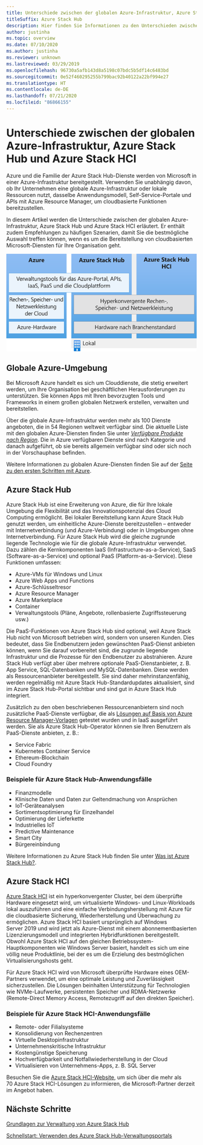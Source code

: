 ```yaml
---
title: Unterschiede zwischen der globalen Azure-Infrastruktur, Azure Stack Hub und Azure Stack HCI
titleSuffix: Azure Stack Hub
description: Hier finden Sie Informationen zu den Unterschieden zwischen der globalen Azure-Infrastruktur, Azure Stack Hub und Azure Stack HCI.
author: justinha
ms.topic: overview
ms.date: 07/10/2020
ms.author: justinha
ms.reviewer: unknown
ms.lastreviewed: 03/29/2019
ms.openlocfilehash: 96730a5afb143d8a5198c07bdc5b5df14c6483bd
ms.sourcegitcommit: 0e52f460295255b799bac92b40122a22bf994e27
ms.translationtype: HT
ms.contentlocale: de-DE
ms.lasthandoff: 07/21/2020
ms.locfileid: "86866155"
---
```

# <a name="differences-between-global-azure-azure-stack-hub-and-azure-stack-hci"></a>Unterschiede zwischen der globalen Azure-Infrastruktur, Azure Stack Hub und Azure Stack HCI

Azure und die Familie der Azure Stack Hub-Dienste werden von Microsoft in einer Azure-Infrastruktur bereitgestellt. Verwenden Sie unabhängig davon, ob Ihr Unternehmen eine globale Azure-Infrastruktur oder lokale Ressourcen nutzt, dasselbe Anwendungsmodell, Self-Service-Portale und APIs mit Azure Resource Manager, um cloudbasierte Funktionen bereitzustellen.

In diesem Artikel werden die Unterschiede zwischen der globalen Azure-Infrastruktur, Azure Stack Hub und Azure Stack HCI erläutert. Er enthält zudem Empfehlungen zu häufigen Szenarien, damit Sie die bestmögliche Auswahl treffen können, wenn es um die Bereitstellung von cloudbasierten Microsoft-Diensten für Ihre Organisation geht.

![Übersicht über die Azure-Infrastruktur](./media/compare-azure-azure-stack/azure-family.svg)

## <a name="global-azure"></a>Globale Azure-Umgebung

Bei Microsoft Azure handelt es sich um Clouddienste, die stetig erweitert werden, um Ihre Organisation bei geschäftlichen Herausforderungen zu unterstützen. Sie können Apps mit Ihren bevorzugten Tools und Frameworks in einem großen globalen Netzwerk erstellen, verwalten und bereitstellen.

Über die globale Azure-Infrastruktur werden mehr als 100 Dienste angeboten, die in 54 Regionen weltweit verfügbar sind. Die aktuelle Liste mit den globalen Azure-Diensten finden Sie unter [*Verfügbare Produkte nach Region*](https://azure.microsoft.com/regions/services). Die in Azure verfügbaren Dienste sind nach Kategorie und danach aufgeführt, ob sie bereits allgemein verfügbar sind oder sich noch in der Vorschauphase befinden.

Weitere Informationen zu globalen Azure-Diensten finden Sie auf der [Seite zu den ersten Schritten mit Azure](/azure/?panel=get-started1&pivot=get-started).

## <a name="azure-stack-hub"></a>Azure Stack Hub

Azure Stack Hub ist eine Erweiterung von Azure, die für Ihre lokale Umgebung die Flexibilität und das Innovationspotenzial des Cloud Computing ermöglicht. Bei lokaler Bereitstellung kann Azure Stack Hub genutzt werden, um einheitliche Azure-Dienste bereitzustellen – entweder mit Internetverbindung (und Azure-Verbindung) oder in Umgebungen ohne Internetverbindung. Für Azure Stack Hub wird die gleiche zugrunde liegende Technologie wie für die globale Azure-Infrastruktur verwendet. Dazu zählen die Kernkomponenten IaaS (Infrastructure-as-a-Service), SaaS (Software-as-a-Service) und optional PaaS (Platform-as-a-Service). Diese Funktionen umfassen:

- Azure-VMs für Windows und Linux
- Azure Web Apps und Functions
- Azure-Schlüsseltresor
- Azure Resource Manager
- Azure Marketplace
- Container
- Verwaltungstools (Pläne, Angebote, rollenbasierte Zugriffssteuerung usw.)

Die PaaS-Funktionen von Azure Stack Hub sind optional, weil Azure Stack Hub nicht von Microsoft betrieben wird, sondern von unseren Kunden. Dies bedeutet, dass Sie Endbenutzern jeden gewünschten PaaS-Dienst anbieten können, wenn Sie darauf vorbereitet sind, die zugrunde liegende Infrastruktur und die Prozesse für den Endbenutzer zu abstrahieren. Azure Stack Hub verfügt aber über mehrere optionale PaaS-Dienstanbieter, z. B. App Service, SQL-Datenbanken und MySQL-Datenbanken. Diese werden als Ressourcenanbieter bereitgestellt. Sie sind daher mehrinstanzenfähig, werden regelmäßig mit Azure Stack Hub-Standardupdates aktualisiert, sind im Azure Stack Hub-Portal sichtbar und sind gut in Azure Stack Hub integriert.

Zusätzlich zu den oben beschriebenen Ressourcenanbietern sind noch zusätzliche PaaS-Dienste verfügbar, die als [Lösungen auf Basis von Azure Resource Manager-Vorlagen](https://github.com/Azure/AzureStack-QuickStart-Templates) getestet wurden und in IaaS ausgeführt werden. Sie als Azure Stack Hub-Operator können sie Ihren Benutzern als PaaS-Dienste anbieten, z. B.:

- Service Fabric
- Kubernetes Container Service
- Ethereum-Blockchain
- Cloud Foundry

### <a name="example-use-cases-for-azure-stack-hub"></a>Beispiele für Azure Stack Hub-Anwendungsfälle

- Finanzmodelle
- Klinische Daten und Daten zur Geltendmachung von Ansprüchen
- IoT-Geräteanalysen
- Sortimentsoptimierung für Einzelhandel
- Optimierung der Lieferkette
- Industrielles IoT
- Predictive Maintenance
- Smart City
- Bürgereinbindung

Weitere Informationen zu Azure Stack Hub finden Sie unter [Was ist Azure Stack Hub?](azure-stack-overview.md).

## <a name="azure-stack-hci"></a>Azure Stack HCI

[Azure Stack HCI](../hci/overview.md) ist ein hyperkonvergenter Cluster, bei dem überprüfte Hardware eingesetzt wird, um virtualisierte Windows- und Linux-Workloads lokal auszuführen und eine einfache Verbindungsherstellung mit Azure für die cloudbasierte Sicherung, Wiederherstellung und Überwachung zu ermöglichen. Azure Stack HCI basiert ursprünglich auf Windows Server 2019 und wird jetzt als Azure-Dienst mit einem abonnementbasierten Lizenzierungsmodell und integrierten Hybridfunktionen bereitgestellt. Obwohl Azure Stack HCI auf den gleichen Betriebssystem-Hauptkomponenten wie Windows Server basiert, handelt es sich um eine völlig neue Produktlinie, bei der es um die Erzielung des bestmöglichen Virtualisierungshosts geht.

Für Azure Stack HCI wird von Microsoft überprüfte Hardware eines OEM-Partners verwendet, um eine optimale Leistung und Zuverlässigkeit sicherzustellen. Die Lösungen beinhalten Unterstützung für Technologien wie NVMe-Laufwerke, persistenten Speicher und RDMA-Netzwerke (Remote-Direct Memory Access, Remotezugriff auf den direkten Speicher).

### <a name="example-use-cases-for-azure-stack-hci"></a>Beispiele für Azure Stack HCI-Anwendungsfälle

- Remote- oder Filialsysteme
- Konsolidierung von Rechenzentren
- Virtuelle Desktopinfrastruktur
- Unternehmenskritische Infrastruktur
- Kostengünstige Speicherung
- Hochverfügbarkeit und Notfallwiederherstellung in der Cloud
- Virtualisieren von Unternehmens-Apps, z. B. SQL Server

Besuchen Sie die [Azure Stack HCI-Website](https://azure.microsoft.com/overview/azure-stack/hci/), um sich über die mehr als 70 Azure Stack HCI-Lösungen zu informieren, die Microsoft-Partner derzeit im Angebot haben.

## <a name="next-steps"></a>Nächste Schritte

[Grundlagen zur Verwaltung von Azure Stack Hub](azure-stack-manage-basics.md)

[Schnellstart: Verwenden des Azure Stack Hub-Verwaltungsportals](azure-stack-manage-portals.md)
